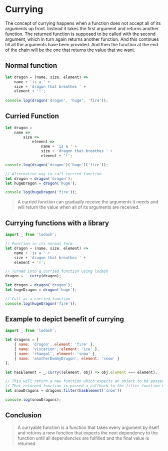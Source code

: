 # Currying

The concept of currying happens when a function does not accept all of its arguments up front. Instead it takes the first argument and returns another function. The returned function is supposed to be called with the second argument, which in turn again returns another function. And this continues till all the arguments have been provided. And then the function at the end of the chain will be the one that returns the value that we want.

## Normal function

```js
let dragon = (name, size, element) => 
    name + 'is a ' +
    size + 'dragon that breathes ' + 
    element + '!';
    
console.log(dragon('drogon', 'huge', 'fire'));
```

## Curried Function

```js
let dragon = 
    name =>
        size => 
            element =>
                name + 'is a ' +
                size + 'dragon that breathes ' + 
                element + '!';

console.log(dragon('drogon')('huge')('fire'));

// Alternative way to call curried function
let drogon = dragon('drogon');
let hugeDragon = drogon('huge');

console.log(hugeDragon('fire'));
```

> A curried function can gradually receive the arguments it needs and will return the value when all of its arguments are received.

## Currying functions with a library

```js
import _ from 'lodash';

// Function in its normal form
let dragon = (name, size, element) => 
    name + 'is a ' +
    size + 'dragon that breathes ' + 
    element + '!';

// Turned into a curried function using lodash
dragon = _.curry(dragon);

let drogon = dragon('drogon');
let hugeDragon = drogon('huge');

// Call as a curried function
console.log(hugeDragon('fire'));

```

## Example to depict benefit of currying

```js
import _ from 'lodash';

let dragons = [
    { name: 'drogon', element: 'fire' },
    { name: 'viscerion', element: 'ice' },
    { name: 'rhaegal', element: 'snow' },
    { name: 'anotherDummyDragon', element: 'snow' }
];

let hasElement = _.curry((element, obj) => obj.element === element);

// This will return a new function which expects an object to be passed to it to check if the obj's element is "snow"
// That returned function is passed a callback to the filter function directly
let snowDragons = dragons.filter(hasElement('snow'))

console.log(snowDragons);
```

## Conclusion

> A curryable function is a function that takes every argument by itself and returns a new function that expects the next dependency to the function until all dependencies are fulfilled and the final value is returned